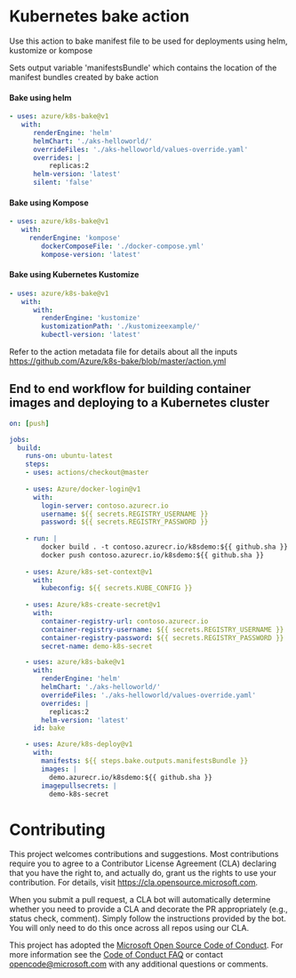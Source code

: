 # Kubernetes bake action 
Use this action to bake manifest file to be used for deployments using helm, kustomize or kompose 

Sets output variable 'manifestsBundle' which contains the location of the manifest bundles created by bake action

#### Bake using helm
```yaml
- uses: azure/k8s-bake@v1
   with:
      renderEngine: 'helm'
      helmChart: './aks-helloworld/' 
      overrideFiles: './aks-helloworld/values-override.yaml'
      overrides: |     
          replicas:2
      helm-version: 'latest' 
      silent: 'false'
```

#### Bake using Kompose
```yaml
- uses: azure/k8s-bake@v1
   with:
     renderEngine: 'kompose'
        dockerComposeFile: './docker-compose.yml'
        kompose-version: 'latest'     
```

#### Bake using Kubernetes Kustomize
```yaml
- uses: azure/k8s-bake@v1
   with:
      with:
        renderEngine: 'kustomize'
        kustomizationPath: './kustomizeexample/'
        kubectl-version: 'latest'
```
Refer to the action metadata file for details about all the inputs https://github.com/Azure/k8s-bake/blob/master/action.yml

## End to end workflow for building container images and deploying to a Kubernetes cluster

```yaml
on: [push]

jobs:
  build:
    runs-on: ubuntu-latest
    steps:
    - uses: actions/checkout@master
    
    - uses: Azure/docker-login@v1
      with:
        login-server: contoso.azurecr.io
        username: ${{ secrets.REGISTRY_USERNAME }}
        password: ${{ secrets.REGISTRY_PASSWORD }}
    
    - run: |
        docker build . -t contoso.azurecr.io/k8sdemo:${{ github.sha }}
        docker push contoso.azurecr.io/k8sdemo:${{ github.sha }}
      
    - uses: Azure/k8s-set-context@v1
      with:
        kubeconfig: ${{ secrets.KUBE_CONFIG }}
        
    - uses: Azure/k8s-create-secret@v1
      with:
        container-registry-url: contoso.azurecr.io
        container-registry-username: ${{ secrets.REGISTRY_USERNAME }}
        container-registry-password: ${{ secrets.REGISTRY_PASSWORD }}
        secret-name: demo-k8s-secret

    - uses: azure/k8s-bake@v1
      with:
        renderEngine: 'helm'
        helmChart: './aks-helloworld/' 
        overrideFiles: './aks-helloworld/values-override.yaml'
        overrides: |     
          replicas:2
        helm-version: 'latest' 
      id: bake

    - uses: Azure/k8s-deploy@v1
      with:
        manifests: ${{ steps.bake.outputs.manifestsBundle }}
        images: |
          demo.azurecr.io/k8sdemo:${{ github.sha }}
        imagepullsecrets: |
          demo-k8s-secret
```
# Contributing

This project welcomes contributions and suggestions.  Most contributions require you to agree to a
Contributor License Agreement (CLA) declaring that you have the right to, and actually do, grant us
the rights to use your contribution. For details, visit https://cla.opensource.microsoft.com.

When you submit a pull request, a CLA bot will automatically determine whether you need to provide
a CLA and decorate the PR appropriately (e.g., status check, comment). Simply follow the instructions
provided by the bot. You will only need to do this once across all repos using our CLA.

This project has adopted the [Microsoft Open Source Code of Conduct](https://opensource.microsoft.com/codeofconduct/).
For more information see the [Code of Conduct FAQ](https://opensource.microsoft.com/codeofconduct/faq/) or
contact [opencode@microsoft.com](mailto:opencode@microsoft.com) with any additional questions or comments.
